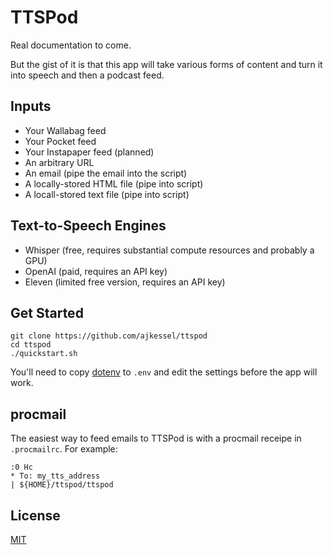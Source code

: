 # TTSPod

Real documentation to come.

But the gist of it is that this app will take various forms of content and turn it into speech and then a podcast feed.

## Inputs 

* Your Wallabag feed
* Your Pocket feed
* Your Instapaper feed (planned)
* An arbitrary URL
* An email (pipe the email into the script)
* A locally-stored HTML file (pipe into script)
* A locall-stored text file (pipe into script)

## Text-to-Speech Engines

* Whisper (free, requires substantial compute resources and probably a GPU)
* OpenAI (paid, requires an API key)
* Eleven (limited free version, requires an API key)

## Get Started
```
git clone https://github.com/ajkessel/ttspod
cd ttspod
./quickstart.sh
```

You'll need to copy [dotenv](dotenv) to `.env` and edit the settings before the app will work.
## procmail
The easiest way to feed emails to TTSPod is with a procmail receipe in `.procmailrc`. For example:
```
:0 Hc
* To: my_tts_address
| ${HOME}/ttspod/ttspod
```

## License
[MIT](LICENSE)
